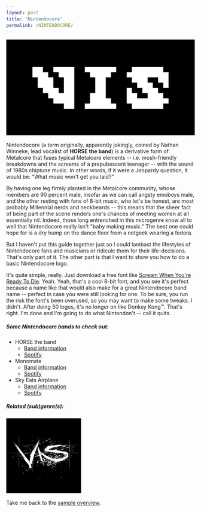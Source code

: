 ```yaml
---
layout: post
title: 'Nintendocore'
permalink: /NINTENDOCORE/
---
```


![Nintendocore](..\assets\img\projects\proj-8\nintendo.jpg)


Nintendocore (a term originally, apparently jokingly, coined by Nathan Winneke, lead vocalist of **HORSE the band**) is a derivative form of Metalcore that fuses typical Metalcore elements -- i.e. mosh-friendly breakdowns and the screams of a prepubescent teenager -- with the sound of 1980s chiptune music. In other words, if it were a Jeopardy question, it would be: "What music won't get you laid?"

By having one leg firmly planted in the Metalcore community, whose members are 90 percent male, insofar as we can call angsty emoboys male, and the other resting with fans of 8-bit music, who let's be honest, are most probably Millennial nerds and neckbeards -- this means that the sheer fact of being part of the scene renders one's chances of meeting women at all essentially nil. Indeed, those long entrenched in this microgenre know all to well that Nintendocore really isn't "baby making music." The best one could hope for is a dry hump on the dance floor from a netgeek wearing a fedora.

But I haven't put this guide together just so I could lambast the lifestyles of Nintendocore fans and musicians or ridicule them for their life-decisions. That's only part of it. The other part is that I want to show you how to do a basic Nintendocore logo.

It's quite simple, really. Just download a free font like <a href="https://www.fontspace.com/scream-when-youre-ready-to-die-font-f31092" target="_blank" rel="noopener"><span>Scream When You're Ready To Die</span></a>. Yeah. Yeah, that's a cool 8-bit font, and you see it's perfect because a name like that would also make for a great Nintendocore band name -- perfect in case you were still looking for one. To be sure, you run the risk the font's been overused, so you may want to make some tweaks. I didn't. After doing 50 logos, it's no longer on like Donkey Kong™. That's right. I'm done and I'm going to do what Nintendon't -- call it quits.

##### Some Nintendocore bands to check out:

<ul>
<li>HORSE the band
<ul>
<li><a href="https://en.wikipedia.org/wiki/Horse_the_Band" target="_blank" rel="noopener"><span>Band information</span></a></li>
<li><a href="https://open.spotify.com/track/0BSEqyoDvHHl5M5H1BrmdA?si=16b57b71710046fd" target="_blank" rel="noopener"><span>Spotify</span></a></li>
</ul>
</li>

<li>Monomate
<ul>
<li><a href="https://www.monomate.com/" target="_blank" rel="noopener"><span>Band information</span></a></li>
<li><a href="https://open.spotify.com/track/1uD1kOvD2PH6enkkpQG30K?si=23d0b500500e4404" target="_blank" rel="noopener"><span>Spotify</span></a></li>
</ul>
</li>

<li>Sky Eats Airplane
<ul>
<li><a href="https://en.wikipedia.org/wiki/Sky_Eats_Airplane" target="_blank" rel="noopener"><span>Band information</span></a></li>
<li><a href="https://open.spotify.com/track/5eBtEKm900dfeF2q4NJWc2?si=2df6c5eb293f48d4" target="_blank" rel="noopener"><span>Spotify</span></a></li>
</ul>
</li>
</ul>

##### Related (sub)genre(s):
[<img src="..\assets\img\projects\proj-9\metalcore.jpg" alt="Metalcore" width=200 >](/METALCORE/)

Take me back to the [sample overview](../projects/proj-8).